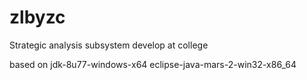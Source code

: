 # zlbyzc
Strategic analysis subsystem develop at college

based on jdk-8u77-windows-x64
eclipse-java-mars-2-win32-x86_64
